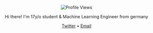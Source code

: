 

<p align="center">
  <img src="https://moe-counter.glitch.me/get/@:luc1k1?theme=rule34" alt="Profile Views"/>
</p>
<p align="center">
  Hi there! I'm  17y/o student & Machine Learning Engineer from germany
</p>

<p align="center">
  <a href="https://twitter.com/leroy_ceo">Twitter</a> • <a href="mailto:leroyceo@yahoo.com">Email</a>
</p>
